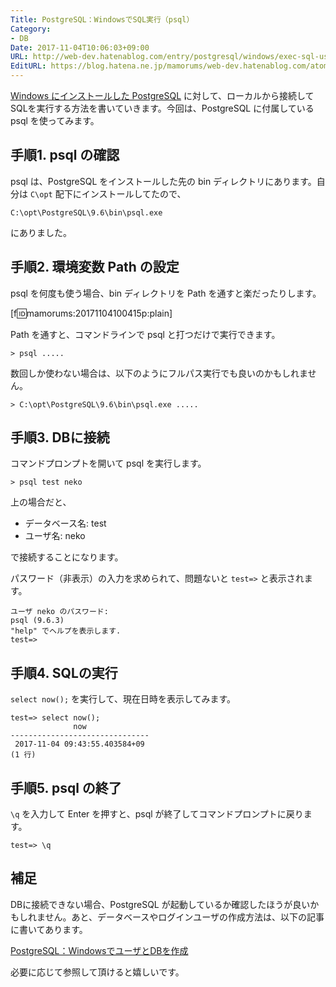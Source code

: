 ```yaml
---
Title: PostgreSQL：WindowsでSQL実行（psql）
Category:
- DB
Date: 2017-11-04T10:06:03+09:00
URL: http://web-dev.hatenablog.com/entry/postgresql/windows/exec-sql-using-psql
EditURL: https://blog.hatena.ne.jp/mamorums/web-dev.hatenablog.com/atom/entry/8599973812314302619
---
```


[Windows にインストールした PostgreSQL](/entry/postgres/windows/install) に対して、ローカルから接続して SQLを実行する方法を書いていきます。今回は、PostgreSQL に付属している psql を使ってみます。


## 手順1. psql の確認
psql は、PostgreSQL をインストールした先の bin ディレクトリにあります。自分は `C\opt` 配下にインストールしてたので、

```
C:\opt\PostgreSQL\9.6\bin\psql.exe
```

にありました。


## 手順2. 環境変数 Path の設定
psql を何度も使う場合、bin ディレクトリを Path を通すと楽だったりします。

[f:id:mamorums:20171104100415p:plain]

Path を通すと、コマンドラインで psql と打つだけで実行できます。

```
> psql .....
```

数回しか使わない場合は、以下のようにフルパス実行でも良いのかもしれません。

```
> C:\opt\PostgreSQL\9.6\bin\psql.exe .....
```


## 手順3. DBに接続
コマンドプロンプトを開いて psql を実行します。

```
> psql test neko
```

上の場合だと、

- データベース名: test
- ユーザ名: neko

で接続することになります。

パスワード（非表示）の入力を求められて、問題ないと `test=>` と表示されます。

```
ユーザ neko のパスワード:
psql (9.6.3)
"help" でヘルプを表示します.
test=>
```

## 手順4. SQLの実行
`select now();` を実行して、現在日時を表示してみます。

```
test=> select now();
              now
-------------------------------
 2017-11-04 09:43:55.403584+09
(1 行)
```


## 手順5. psql の終了
`\q` を入力して Enter を押すと、psql が終了してコマンドプロンプトに戻ります。

```
test=> \q
```


## 補足
DBに接続できない場合、PostgreSQL が起動しているか確認したほうが良いかもしれません。あと、データベースやログインユーザの作成方法は、以下の記事に書いてあります。

[PostgreSQL：WindowsでユーザとDBを作成](/entry/postgresql/windows/create-user-db)

必要に応じて参照して頂けると嬉しいです。
